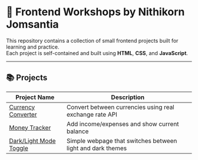 # 🎯 Frontend Workshops by Nithikorn Jomsantia

This repository contains a collection of small frontend projects built for learning and practice.  
Each project is self-contained and built using **HTML**, **CSS**, and **JavaScript**.

---

## 📚 Projects

| Project Name           | Description                                  |
|------------------------|----------------------------------------------|
| [Currency Converter](./currency-converter/) | Convert between currencies using real exchange rate API |
| [Money Tracker](./money-tracker/) | Add income/expenses and show current balance |
| [Dark/Light Mode Toggle](./01-dark-light-mode/) | Simple webpage that switches between light and dark themes |
